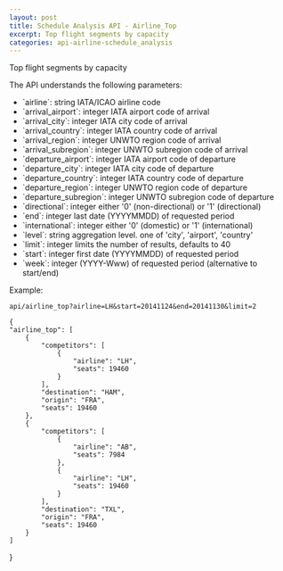 ```yaml
---
layout: post
title: Schedule Analysis API - Airline_Top
excerpt: Top flight segments by capacity
categories: api-airline-schedule_analysis
---
```


Top flight segments by capacity

The API understands the following parameters:
<ul>
<li>`airline`: string IATA/ICAO airline code</li>
<li>`arrival_airport`: integer IATA airport code of arrival</li>
<li>`arrival_city`: integer IATA city code of arrival</li>
<li>`arrival_country`: integer IATA country code of arrival</li>
<li>`arrival_region`: integer UNWTO region code of arrival</li>
<li>`arrival_subregion`: integer UNWTO subregion code of arrival</li>
<li>`departure_airport`: integer IATA airport code of departure</li>
<li>`departure_city`: integer IATA city code of departure</li>
<li>`departure_country`: integer IATA country code of departure</li>
<li>`departure_region`: integer UNWTO region code of departure</li>
<li>`departure_subregion`: integer UNWTO subregion code of departure</li>
<li>`directional`: integer either '0' (non-directional) or '1' (directional)</li>
<li>`end`: integer last date (YYYYMMDD) of requested period</li>
<li>`international`: integer either '0' (domestic) or '1' (international)</li>
<li>`level`: string aggregation level. one of 'city', 'airport', 'country'</li>
<li>`limit`: integer limits the number of results, defaults to 40</li>
<li>`start`: integer first date (YYYYMMDD) of requested period</li>
<li>`week`: integer (YYYY-Www) of requested period (alternative to start/end)</li>
</ul>

Example:

    api/airline_top?airline=LH&start=20141124&end=20141130&limit=2

    {
    "airline_top": [
        {
            "competitors": [
                {
                    "airline": "LH", 
                    "seats": 19460
                }
            ], 
            "destination": "HAM", 
            "origin": "FRA", 
            "seats": 19460
        }, 
        {
            "competitors": [
                {
                    "airline": "AB", 
                    "seats": 7984
                }, 
                {
                    "airline": "LH", 
                    "seats": 19460
                }
            ], 
            "destination": "TXL", 
            "origin": "FRA", 
            "seats": 19460
        }
    ]
}
